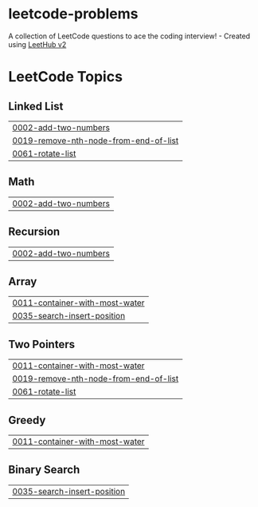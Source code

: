 # leetcode-problems
A collection of LeetCode questions to ace the coding interview! - Created using [LeetHub v2](https://github.com/arunbhardwaj/LeetHub-2.0)

<!---LeetCode Topics Start-->
# LeetCode Topics
## Linked List
|  |
| ------- |
| [0002-add-two-numbers](https://github.com/ecalban/leetcode-problems/tree/master/0002-add-two-numbers) |
| [0019-remove-nth-node-from-end-of-list](https://github.com/ecalban/leetcode-problems/tree/master/0019-remove-nth-node-from-end-of-list) |
| [0061-rotate-list](https://github.com/ecalban/leetcode-problems/tree/master/0061-rotate-list) |
## Math
|  |
| ------- |
| [0002-add-two-numbers](https://github.com/ecalban/leetcode-problems/tree/master/0002-add-two-numbers) |
## Recursion
|  |
| ------- |
| [0002-add-two-numbers](https://github.com/ecalban/leetcode-problems/tree/master/0002-add-two-numbers) |
## Array
|  |
| ------- |
| [0011-container-with-most-water](https://github.com/ecalban/leetcode-problems/tree/master/0011-container-with-most-water) |
| [0035-search-insert-position](https://github.com/ecalban/leetcode-problems/tree/master/0035-search-insert-position) |
## Two Pointers
|  |
| ------- |
| [0011-container-with-most-water](https://github.com/ecalban/leetcode-problems/tree/master/0011-container-with-most-water) |
| [0019-remove-nth-node-from-end-of-list](https://github.com/ecalban/leetcode-problems/tree/master/0019-remove-nth-node-from-end-of-list) |
| [0061-rotate-list](https://github.com/ecalban/leetcode-problems/tree/master/0061-rotate-list) |
## Greedy
|  |
| ------- |
| [0011-container-with-most-water](https://github.com/ecalban/leetcode-problems/tree/master/0011-container-with-most-water) |
## Binary Search
|  |
| ------- |
| [0035-search-insert-position](https://github.com/ecalban/leetcode-problems/tree/master/0035-search-insert-position) |
<!---LeetCode Topics End-->
